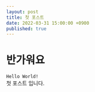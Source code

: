 ```yaml
---
layout: post
title: 첫 포스트
date: 2022-03-31 15:00:00 +0900
published: true
---
```




# 반가워요   

`Hello World!`   
첫 포스트 입니다.
